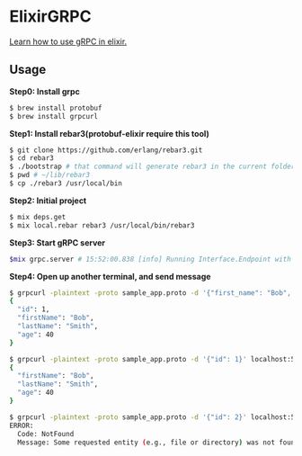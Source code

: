 # ElixirGRPC

[Learn how to use gRPC in elixir.](https://blog.appsignal.com/2020/03/24/how-to-use-grpc-in-elixir.html)

## Usage

**Step0: Install grpc**
```sh
$ brew install protobuf
$ brew install grpcurl
```

**Step1: Install rebar3(protobuf-elixir require this tool)**

```sh
$ git clone https://github.com/erlang/rebar3.git
$ cd rebar3
$ ./bootstrap # that command will generate rebar3 in the current folder
$ pwd # ~/lib/rebar3
$ cp ./rebar3 /usr/local/bin 
```

**Step2: Initial project**

```sh
$ mix deps.get
$ mix local.rebar rebar3 /usr/local/bin/rebar3
```

**Step3: Start gRPC server**

```sh
$mix grpc.server # 15:52:00.838 [info] Running Interface.Endpoint with Cowboy using http://0.0.0.0:50051
```

**Step4: Open up another terminal, and send message**

```sh
$ grpcurl -plaintext -proto sample_app.proto -d '{"first_name": "Bob", "last_name": "Smith", "age": 40}' localhost:50051 sample_app.User.Create
{
  "id": 1,
  "firstName": "Bob",
  "lastName": "Smith",
  "age": 40
}

$ grpcurl -plaintext -proto sample_app.proto -d '{"id": 1}' localhost:50051 sample_app.User.Get
{
  "firstName": "Bob",
  "lastName": "Smith",
  "age": 40
}

$ grpcurl -plaintext -proto sample_app.proto -d '{"id": 2}' localhost:50051 sample_app.User.Get
ERROR:
  Code: NotFound
  Message: Some requested entity (e.g., file or directory) was not found
```
